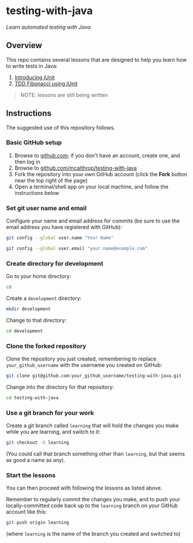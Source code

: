 # testing-with-java
_Learn automated testing with Java_


## Overview

This repo contains several lessons that are designed to help you learn how to write tests in Java:

1. [Introducing jUnit](./step-1-junit/)
1. [TDD Fibonacci using jUnit](./step-2-tdd-fibonacci-junit/)

> NOTE: lessons are still being written


## Instructions

The suggested use of this repository follows.

### Basic GitHub setup

1. Browse to [github.com](https://github.com/); if you don't have an account, create one, and then log in
1. Browse to [github.com/mcalthrop/testing-with-java](https://github.com/mcalthrop/testing-with-java)
1. Fork the repository into your own GitHub account (click the **Fork** button near the top right of the page)
1. Open a terminal/shell app on your local machine, and follow the instructions below

### Set git user name and email

Configure your name and email address for commits (be sure to use the email address you have registered with GitHub):

```bash
git config --global user.name "Your Name"
```

```bash
git config --global user.email "your.name@example.com"
```


### Create directory for development

Go to your home directory:

```bash
cd
```

Create a `development` directory:

```bash
mkdir development
```

Change to that directory:

```bash
cd development
```

### Clone the forked repository

Clone the repository you just created, remembering to replace `your_github_username` with the username you created on GitHub:

```bash
git clone git@github.com:your_github_username/testing-with-java.git
```

Change into the directory for that repository:

```bash
cd testing-with-java
```

### Use a git branch for your work

Create a git branch called `learning` that will hold the changes you make while you are learning, and switch to it:

```bash
git checkout -b learning
```

(You could call that branch something other than `learning`, but that seems as good a name as any).

### Start the lessons

You can then proceed with following the lessons as listed above.

Remember to regularly commit the changes you make, and to push your locally-committed code back up to the `learning` branch on your GitHub account like this:

```bash
git push origin learning
```

(where `learning` is the name of the branch you created and switched to)
